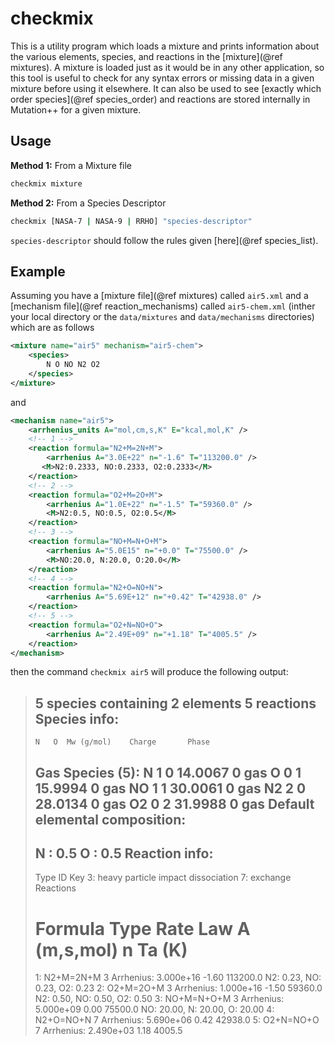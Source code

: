 <a id="top"></a>

# checkmix
This is a utility program which loads a mixture and prints information about the various elements, species, and reactions in the [mixture](@ref mixtures).  A mixture is loaded just as it would be in any other application, so this tool is useful to check for any syntax errors or missing data in a given mixture before using it elsewhere.  It can also be used to see [exactly which order species](@ref species_order) and reactions are stored internally in Mutation++ for a given mixture.

## Usage
**Method 1:** From a Mixture file
```bash
checkmix mixture
```

**Method 2:** From a Species Descriptor
```bash
checkmix [NASA-7 | NASA-9 | RRHO] "species-descriptor"
```
`species-descriptor` should follow the rules given [here](@ref species_list).

## Example
Assuming you have a [mixture file](@ref mixtures) called `air5.xml` and a
[mechanism file](@ref reaction_mechanisms) called `air5-chem.xml` (inther
your local directory or the `data/mixtures` and `data/mechanisms`
directories) which are as follows
```xml
<mixture name="air5" mechanism="air5-chem">
    <species>
        N O NO N2 O2
    </species>
</mixture>
```
and
```xml
<mechanism name="air5">
    <arrhenius_units A="mol,cm,s,K" E="kcal,mol,K" />
    <!-- 1 -->
    <reaction formula="N2+M=2N+M">
        <arrhenius A="3.0E+22" n="-1.6" T="113200.0" />
       <M>N2:0.2333, NO:0.2333, O2:0.2333</M>
    </reaction>
    <!-- 2 -->
    <reaction formula="O2+M=2O+M">
        <arrhenius A="1.0E+22" n="-1.5" T="59360.0" />
        <M>N2:0.5, NO:0.5, O2:0.5</M>
    </reaction>
    <!-- 3 -->
    <reaction formula="NO+M=N+O+M">
        <arrhenius A="5.0E15" n="+0.0" T="75500.0" />
        <M>NO:20.0, N:20.0, O:20.0</M>
    </reaction>
    <!-- 4 -->
    <reaction formula="N2+O=NO+N">
        <arrhenius A="5.69E+12" n="+0.42" T="42938.0" />
    </reaction>
    <!-- 5 -->
    <reaction formula="O2+N=NO+O">
        <arrhenius A="2.49E+09" n="+1.18" T="4005.5" />
    </reaction>
</mechanism>
```
then the command `checkmix air5` will produce the following output:

> 5 species containing 2 elements
> 5 reactions
> Species info:
> -------------
>     N   O  Mw (g/mol)    Charge       Phase
> Gas Species (5):
> N     1   0     14.0067         0         gas
> O     0   1     15.9994         0         gas
> NO    1   1     30.0061         0         gas
> N2    2   0     28.0134         0         gas
> O2    0   2     31.9988         0         gas
> Default elemental composition:
> ------------------------------
>    N  :   0.5
>    O  :   0.5
> Reaction info:
> --------------
> Type ID Key
>    3: heavy particle impact dissociation
>    7: exchange
> Reactions
>    #  Formula             Type  Rate Law     A (m,s,mol)      n    Ta (K)
>    1: N2+M=2N+M           3     Arrhenius:     3.000e+16  -1.60  113200.0
>       N2: 0.23, NO: 0.23, O2: 0.23
>    2: O2+M=2O+M           3     Arrhenius:     1.000e+16  -1.50   59360.0
>       N2: 0.50, NO: 0.50, O2: 0.50
>    3: NO+M=N+O+M          3     Arrhenius:     5.000e+09   0.00   75500.0
>       NO: 20.00, N: 20.00, O: 20.00
>    4: N2+O=NO+N           7     Arrhenius:     5.690e+06   0.42   42938.0
>    5: O2+N=NO+O           7     Arrhenius:     2.490e+03   1.18    4005.5

